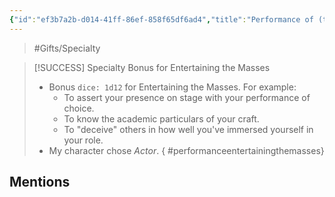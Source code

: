 ```yaml
---
{"id":"ef3b7a2b-d014-41ff-86ef-858f65df6ad4","title":"Performance of (type of choice)","description":"Specialty bonus to entertain the masses.","publish":true,"date_created":"Sunday, March 31st 2024, 5:33:15 pm","date_modified":"Saturday, April 13th 2024, 11:44:56 pm","cssclasses":["mado-heading"],"path":"Tabletop/Campaigns/And A Thousand Years More/Inventory/Gifts/Performance of (type of choice).md","permalink":"/tabletop/campaigns/and-a-thousand-years-more/inventory/gifts/performance-of-type-of-choice/","PassFrontmatter":true}
---
```



> #Gifts/Specialty

> [!SUCCESS] Specialty Bonus for Entertaining the Masses
> - Bonus `dice: 1d12` for Entertaining the Masses. For example:
> 	- To assert your presence on stage with your performance of choice.
> 	- To know the academic particulars of your craft.
> 	- To "deceive" others in how well you've immersed yourself in your role.
> - My character chose *Actor*.
{ #performanceentertainingthemasses}


## Mentions


